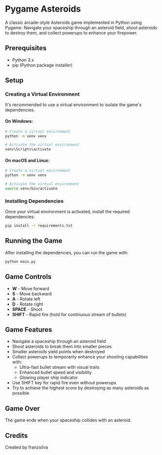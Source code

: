 # Pygame Asteroids

A classic arcade-style Asteroids game implemented in Python using Pygame. Navigate your spaceship through an asteroid field, shoot asteroids to destroy them, and collect powerups to enhance your firepower.

## Prerequisites

- Python 3.x
- pip (Python package installer)

## Setup

### Creating a Virtual Environment

It's recommended to use a virtual environment to isolate the game's dependencies.

#### On Windows:

```bash
# Create a virtual environment
python -m venv venv

# Activate the virtual environment
venv\Scripts\activate
```

#### On macOS and Linux:

```bash
# Create a virtual environment
python -m venv venv

# Activate the virtual environment
source venv/bin/activate
```

### Installing Dependencies

Once your virtual environment is activated, install the required dependencies:

```bash
pip install -r requirements.txt
```

## Running the Game

After installing the dependencies, you can run the game with:

```bash
python main.py
```

## Game Controls

- **W** - Move forward
- **S** - Move backward
- **A** - Rotate left
- **D** - Rotate right
- **SPACE** - Shoot
- **SHIFT** - Rapid fire (hold for continuous stream of bullets)

## Game Features

- Navigate a spaceship through an asteroid field
- Shoot asteroids to break them into smaller pieces
- Smaller asteroids yield points when destroyed
- Collect powerups to temporarily enhance your shooting capabilities with:
  - Ultra-fast bullet stream with visual trails
  - Enhanced bullet speed and visibility
  - Glowing player ship indicator
- Use SHIFT key for rapid fire even without powerups
- Try to achieve the highest score by destroying as many asteroids as possible

## Game Over

The game ends when your spaceship collides with an asteroid.

## Credits

Created by franzsilva